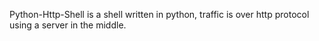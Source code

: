 Python-Http-Shell is a shell written in python, traffic is over http protocol using a server in the middle.
